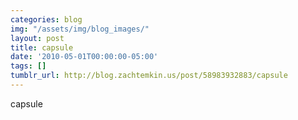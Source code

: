 ```yaml
---
categories: blog
img: "/assets/img/blog_images/" 
layout: post
title: capsule
date: '2010-05-01T00:00:00-05:00'
tags: []
tumblr_url: http://blog.zachtemkin.us/post/58983932883/capsule
---
```

capsule
